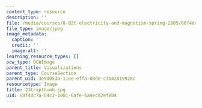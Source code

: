 ```yaml
---
content_type: resource
description: ''
file: /media/courses/8-02t-electricity-and-magnetism-spring-2005/60f4dc7a04c210016afe6a4ec02ef8b4_23trapthumb.jpg
file_type: image/jpeg
image_metadata:
  caption: ''
  credit: ''
  image-alt: ''
learning_resource_types: []
ocw_type: OCWImage
parent_title: Visualizations
parent_type: CourseSection
parent_uid: 3e9d053a-11ee-effa-00de-c3b42819928c
resourcetype: Image
title: 23trapthumb.jpg
uid: 60f4dc7a-04c2-1001-6afe-6a4ec02ef8b4
---
```

